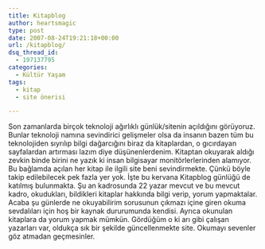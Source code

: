 ```yaml
---
title: Kitapblog
author: heartsmagic
type: post
date: 2007-08-24T19:21:18+00:00
url: /kitapblog/
dsq_thread_id:
  - 197137795
categories:
  - Kültür Yaşam
tags:
  - kitap
  - site önerisi

---
```

Son zamanlarda birçok teknoloji ağırlıklı günlük/sitenin açıldığını görüyoruz. Bunlar teknoloji namına sevindirici gelişmeler olsa da insanın bazen tüm bu teknolojiden sıyrılıp bilgi dağarcığını biraz da kitaplardan, o gıcırdayan sayfalardan artırması lazım diye düşünenlerdenim. Kitaptan okuyarak aldığı zevkin binde birini ne yazık ki insan bilgisayar monitörlerlerinden alamıyor. Bu bağlamda açılan her kitap ile ilgili site beni sevindirmekte. Çünkü böyle takip edilebilecek pek fazla yer yok. İşte bu kervana Kitapblog günlüğü de katılmış bulunmakta. Şu an kadrosunda 22 yazar mevcut ve bu mevcut kadro, okudukları, bildikleri kitaplar hakkında bilgi verip, yorum yapmaktalar. Acaba şu günlerde ne okuyabilirim sorusunun çıkmazı içine giren okuma sevdalıları için hoş bir kaynak dururumunda kendisi. Ayrıca okunulan kitaplara da yorum yapmak mümkün. Gördüğüm o ki arı gibi çalışan yazarları var, oldukça sık bir şekilde güncellenmekte site. Okumayı sevenler göz atmadan geçmesinler.